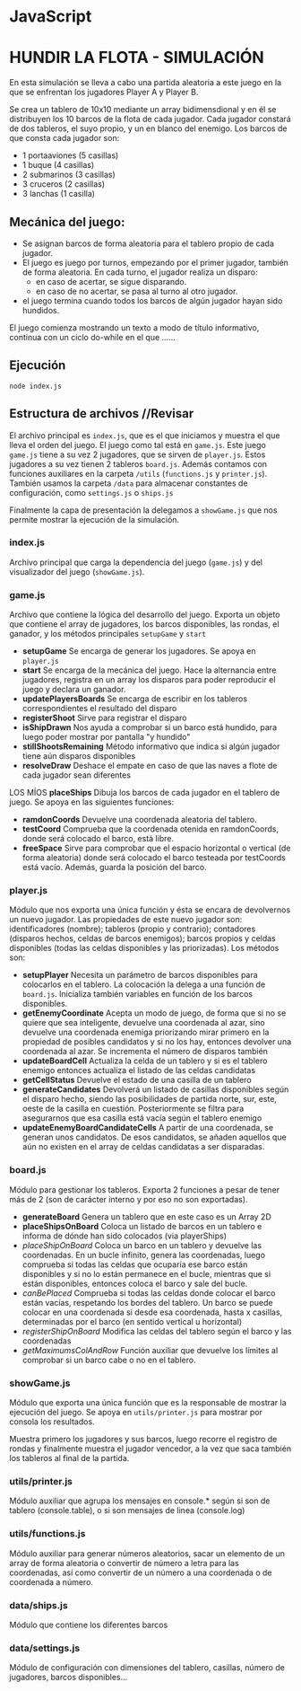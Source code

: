 # JavaScript

# HUNDIR LA FLOTA - SIMULACIÓN


En esta simulación se lleva a cabo una partida aleatoria a este juego en la que se enfrentan los jugadores Player A y Player B.

Se crea un tablero de 10x10 mediante un array bidimensdional y en él se distribuyen los 10 barcos de la flota de cada jugador. Cada jugador constará de dos tableros, el suyo propio, y un en blanco del enemigo. Los barcos de que consta cada jugador son:

* 1 portaaviones (5 casillas)
* 1 buque (4 casillas)
* 2 submarinos (3 casillas)
* 3 cruceros (2 casillas)
* 3 lanchas (1 casilla)

## Mecánica del juego:

* Se asignan barcos de forma aleatoria para el tablero propio de cada jugador.
* El juego es juego por turnos, empezando por el primer jugador, también de forma aleatoria. En cada turno, el jugador realiza un disparo:
    * en caso de acertar, se sigue disparando.
    * en caso de no acertar, se pasa al turno al otro jugador.
* el juego termina cuando todos los barcos de algún jugador hayan sido hundidos.

El juego comienza mostrando un texto a modo de título informativo, continua con un ciclo do-while en el que ......

## Ejecución

```
node index.js
```

## Estructura de archivos //Revisar

El archivo principal es `index.js`, que es el que iniciamos y muestra el que lleva el orden del juego.
El juego como tal está en `game.js`. Este juego `game.js` tiene a su vez 2 jugadores, que se sirven de `player.js`. Estos jugadores a su vez tienen 2 tableros `board.js`. Además contamos con funciones auxiliares en la carpeta `/utils` (`functions.js` y `printer.js`). También usamos la carpeta `/data` para almacenar constantes de configuración, como `settings.js` o `ships.js`

Finalmente la capa de presentación la delegamos a `showGame.js` que nos permite mostrar la ejecución de la simulación.

### index.js

Archivo principal que carga la dependencia del juego (`game.js`) y del visualizador del juego (`showGame.js`). 

### game.js

Archivo que contiene la lógica del desarrollo del juego. Exporta un objeto que contiene el array de jugadores, los barcos disponibles, las rondas, el ganador, y los métodos principales `setupGame` y `start`

* **setupGame** Se encarga de generar los jugadores. Se apoya en `player.js`
* **start** Se encarga de la mecánica del juego. Hace la alternancia entre jugadores, registra en un array los disparos para poder reproducir el juego y declara un ganador.
* **updatePlayersBoards** Se encarga de escribir en los tableros correspondientes el resultado del disparo
* **registerShoot** Sirve para registrar el disparo
* **isShipDrawn** Nos ayuda a comprobar si un barco está hundido, para luego poder mostrar por pantalla "y hundido"
* **stillShootsRemaining** Método informativo que indica si algún jugador tiene aún disparos disponibles
* **resolveDraw** Deshace el empate en caso de que las naves a flote de cada jugador sean diferentes

LOS MÍOS 
**placeShips** Dibuja los barcos de cada jugador en el tablero de juego. Se apoya en las siguientes funciones:
* **ramdonCoords** Devuelve una coordenada aleatoria del tablero.
* **testCoord** Comprueba que la coordenada otenida en ramdonCoords, donde será colocado el barco, está libre.
* **freeSpace** Sirve para comprobar que el espacio horizontal o vertical (de forma aleatoria) donde será colocado el barco testeada por testCoords está vacío. Además, guarda la posición del barco.

### player.js

Módulo que nos exporta una única función y ésta se encara de devolvernos un nuevo jugador. Las propiedades de este nuevo jugador son: identificadores (nombre); tableros (propio y contrario); contadores (disparos hechos, celdas de barcos enemigos); barcos propios y celdas disponibles (todas las celdas disponibles y las priorizadas). Los métodos son:

* **setupPlayer** Necesita un parámetro de barcos disponibles para colocarlos en el tablero. La colocación la delega a una función de `board.js`. Inicializa también variables en función de los barcos disponibles.
* **getEnemyCoordinate** Acepta un modo de juego, de forma que si no se quiere que sea inteligente, devuelve una coordenada al azar, sino devuelve una coordenada enemiga priorizando mirar primero en la propiedad de posibles candidatos y si no los hay, entonces devolver una coordenada al azar. Se incrementa el número de disparos también
* **updateBoardCell** Actualiza la celda de un tablero y si es el tablero enemigo entonces actualiza el listado de las celdas candidatas 
* **getCellStatus** Devuelve el estado de una casilla de un tablero
* **generateCandidates** Devolverá un listado de casillas disponibles según el disparo hecho, siendo las posibilidades de partida norte, sur, este, oeste de la casilla en cuestión. Posteriormente se filtra para asegurarnos que esa casilla está vacía según el tablero enemigo
* **updateEnemyBoardCandidateCells** A partir de una coordenada, se generan unos candidatos. De esos candidatos, se añaden aquellos que aún no existen en el array de celdas candidatas a ser disparadas.

### board.js

Módulo para gestionar los tableros. Exporta 2 funciones a pesar de tener más de 2 (son de carácter interno y por eso no son exportadas).

* **generateBoard** Genera un tablero que en este caso es un Array 2D
* **placeShipsOnBoard** Coloca un listado de barcos en un tablero e informa de dónde han sido colocados (via playerShips)
* *_placeShipOnBoard_* Coloca un barco en un tablero y devuelve las coordenadas. En un bucle infinito, genera las coordenadas, luego comprueba si todas las celdas que ocuparía ese barco están disponibles y si no lo están permanece en el bucle, mientras que si están disponibles, entonces coloca el barco y sale del bucle.
* *_canBePlaced_* Comprueba si todas las celdas donde colocar el barco están vacías, respetando los bordes del tablero. Un barco se puede colocar en una coordenada si desde esa coordenada, hasta x casillas, determinadas por el barco (en sentido vertical u horizontal)
* *_registerShipOnBoard_* Modifica las celdas del tablero según el barco y las coordenadas
* *_getMaximumsColAndRow_* Función auxiliar que devuelve los límites al comprobar si un barco cabe o no en el tablero.

### showGame.js

Módulo que exporta una única función que es la responsable de mostrar la ejecución del juego. Se apoya en `utils/printer.js` para mostrar por consola los resultados.

Muestra primero los jugadores y sus barcos, luego recorre el registro de rondas y finalmente muestra el jugador vencedor, a la vez que saca también los tableros al final de la partida.

### utils/printer.js

Módulo auxiliar que agrupa los mensajes en console.* según si son de tablero (console.table), o si son mensajes de linea (console.log)

### utils/functions.js

Módulo auxiliar para generar números aleatorios, sacar un elemento de un array de forma aleatoria o convertir de número a letra para las coordenadas, así como convertir de un número a una coordenada o de coordenada a número.

### data/ships.js

Módulo que contiene los diferentes barcos

### data/settings.js

Módulo de configuración con dimensiones del tablero, casillas, número de jugadores, barcos disponibles...
